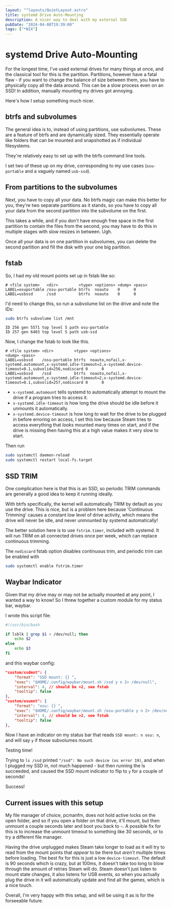 ```yaml
---
layout: "^layouts/QuietLayout.astro"
title: systemd Drive Auto-Mounting
description: A nicer way to deal with my external SSD
pubDate: "2024-04-08T19:39:00"
tags: ["*NIX"]
---
```


# systemd Drive Auto-Mounting

For the longest time, I've used external drives for many things at once, and the classical tool for this is the
partition.
Partitions, however have a fatal flaw - if you want to change the balance of size between them, you have to physically
copy all the data around. This can be a slow process even on an SSD!
In addition, manually mounting my drives got annoying.

Here's how I setup something much nicer.

## btrfs and subvolumes

The general idea is to, instead of using partitions, use subvolumes. These are a feature of btrfs and are dynamically
sized. They essentially operate like folders that can be mounted and snapshotted as if individual filesystems.

They're relatively easy to set up with the btrfs command line tools.

I set two of these up on my drive, corresponding to my use cases (`osu-portable` and a vaguely named `usb-ssd`).

## From partitions to the subvolumes

Next, you have to copy all your data. No btrfs magic can make this better for you, they're two separate partitions as it
stands, so you have to copy all your data from the second partition into the subvolume on the first.

This takes a while, and if you don't have enough free space in the first partition to contain the files from the second,
you may have to do this in multiple stages with slow resizes in between. Ugh.

Once all your data is on one partition in subvolumes, you can delete the second partition and fill the disk with your
one big partition.

## fstab

So, I had my old mount points set up in fstab like so:
```
# <file system>   <dir>         <type> <options> <dump> <pass>
LABEL=osuportable /osu-portable btrfs  noauto    0      0
LABEL=usbssd      /ssd          btrfs  noauto    0      0
```

I'd need to change this, so run a subvolume list on the drive and note the IDs:
```sh
sudo btrfs subvolume list /mnt
```
```
ID 256 gen 5571 top level 5 path osu-portable
ID 257 gen 6403 top level 5 path usb-ssd
```

Now, I change the fstab to look like this.
```
# <file system> <dir>         <type> <options>                                                                                                      <dump> <pass>
LABEL=usbssd    /osu-portable btrfs  noauto,nofail,x-systemd.automount,x-systemd.idle-timeout=2,x-systemd.device-timeout=0.1,subvolid=256,nodiscard 0      0
LABEL=usbssd    /ssd          btrfs  noauto,nofail,x-systemd.automount,x-systemd.idle-timeout=2,x-systemd.device-timeout=0.1,subvolid=257,nodiscard 0      0
```

 - `x-systemd.automount` tells systemd to automatically attempt to mount the drive if a program tries to access it.
 - `x-systemd.idle-timeout` is how long the drive should be idle before it unmounts it automatically.
 - `x-systemd.device-timeout` is how long to wait for the drive to be plugged in before erroring on access,
    I set this low because Steam tries to access everything that *looks* mounted many times on start, and if the drive
    is missing then having this at a high value makes it very slow to start.

Then run
```sh
sudo systemctl daemon-reload
sudo systemctl restart local-fs.target
```

## SSD TRIM

One complication here is that this is an SSD, so periodic TRIM commands are generally a good idea to keep it running
ideally.

With btrfs specifically, the kernel will automatically TRIM by default as you use the drive. This is nice, but is a
problem here because 'Continuous Trimming' causes a constant low level of drive activity, which means the drive will
never be idle, and never unmounted by systemd automatically!

The better solution here is to use `fstrim.timer`, included with systemd. It will run TRIM on all connected drives once
per week, which can replace continuous trimming.

The `nodiscard` fstab option disables continuous trim, and periodic trim can be enabled with
```sh
sudo systemctl enable fstrim.timer
```

## Waybar Indicator

Given that my drive may or may not be actually mounted at any point, I wanted a way to know!
So I threw together a custom module for my status bar, waybar.

I wrote this script file:
```sh
#!/usr/bin/bash

if lsblk | grep $1 > /dev/null; then
    echo $2
else
    echo $3
fi
```

and this waybar config:
```json
"custom/ssdmnt": {
	"format": "SSD mount: {} ",
	"exec": "$HOME/.config/waybar/mount.sh /ssd y n 2> /dev/null",
	"interval": 4, // should be >2, see fstab
	"tooltip": false
},
"custom/osumnt": {
	"format": "osu: {} ",
	"exec": "$HOME/.config/waybar/mount.sh /osu-portable y n 2> /dev/null",
	"interval": 4, // should be >2, see fstab
	"tooltip": false
},
```

Now I have an indicator on my status bar that reads `SSD mount: n osu: n`, and will say `y` if those subvolumes mount.

Testing time!

Trying to `ls /ssd` printed `"/ssd": No such device (os error 19)`, and when I plugged my SSD in, not much happened -
but then running the ls succeeded, and caused the SSD mount indicator to flip to `y` for a couple of seconds!

Success!

## Current issues with this setup

My file manager of choice, pcmanfm, does not hold active locks on the open folder, and so if you open a folder on that
drive, it'll mount, but then unmount a couple seconds later and boot you back to `~`.
A possible fix for this is to increase the unmount timeout to something like 30 seconds,
or to try a different file manager.

Having the drive unplugged makes Steam take longer to load as it will try to read from the mount points that *appear* to
be there but *aren't* multiple times before loading.
The best fix for this is just a low `device-timeout`. The default is 90 seconds which is crazy, but at 100ms, it doesn't
take too long to blow through the amount of retries Steam will do.
Steam doesn't just listen to mount state changes, it also listens for USB events, so when you actually plug the drive in
it will automatically update and find all the games, which is a nice touch.

Overall, I'm very happy with this setup, and will be using it as is for the forseeable future.
